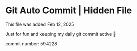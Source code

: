 # Git Auto Commit | Hidden File

This file was added Feb 12, 2025

Just for fun and keeping my daily git commit active 🤪

commit number: 594228
